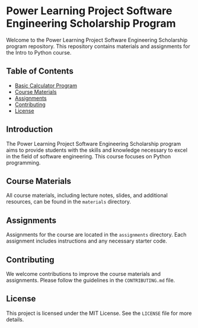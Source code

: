 # Power Learning Project Software Engineering Scholarship Program

Welcome to the Power Learning Project Software Engineering Scholarship program repository. This repository contains materials and assignments for the Intro to Python course.

## Table of Contents
- [Basic Calculator Program](Basic-Calculator-Program.py)
- [Course Materials](#course-materials)
- [Assignments](#assignments)
- [Contributing](#contributing)
- [License](#license)

## Introduction
The Power Learning Project Software Engineering Scholarship program aims to provide students with the skills and knowledge necessary to excel in the field of software engineering. This course focuses on Python programming.

## Course Materials
All course materials, including lecture notes, slides, and additional resources, can be found in the `materials` directory.

## Assignments
Assignments for the course are located in the `assignments` directory. Each assignment includes instructions and any necessary starter code.

## Contributing
We welcome contributions to improve the course materials and assignments. Please follow the guidelines in the `CONTRIBUTING.md` file.

## License
This project is licensed under the MIT License. See the `LICENSE` file for more details.